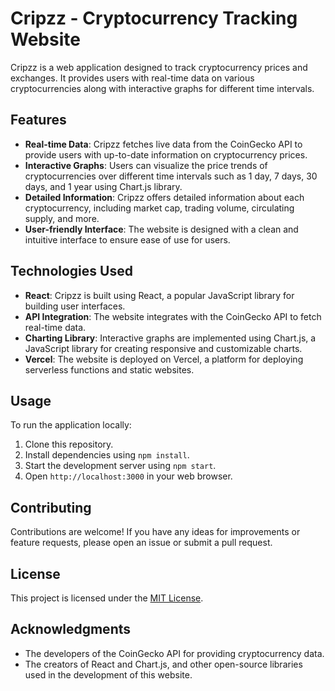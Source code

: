 # Cripzz - Cryptocurrency Tracking Website

Cripzz is a web application designed to track cryptocurrency prices and exchanges. It provides users with real-time data on various cryptocurrencies along with interactive graphs for different time intervals.

## Features

- **Real-time Data**: Cripzz fetches live data from the CoinGecko API to provide users with up-to-date information on cryptocurrency prices.
- **Interactive Graphs**: Users can visualize the price trends of cryptocurrencies over different time intervals such as 1 day, 7 days, 30 days, and 1 year using Chart.js library.
- **Detailed Information**: Cripzz offers detailed information about each cryptocurrency, including market cap, trading volume, circulating supply, and more.
- **User-friendly Interface**: The website is designed with a clean and intuitive interface to ensure ease of use for users.

## Technologies Used

- **React**: Cripzz is built using React, a popular JavaScript library for building user interfaces.
- **API Integration**: The website integrates with the CoinGecko API to fetch real-time data.
- **Charting Library**: Interactive graphs are implemented using Chart.js, a JavaScript library for creating responsive and customizable charts.
- **Vercel**: The website is deployed on Vercel, a platform for deploying serverless functions and static websites.

## Usage

To run the application locally:

1. Clone this repository.
2. Install dependencies using `npm install`.
3. Start the development server using `npm start`.
4. Open `http://localhost:3000` in your web browser.

## Contributing

Contributions are welcome! If you have any ideas for improvements or feature requests, please open an issue or submit a pull request.

## License

This project is licensed under the [MIT License](LICENSE).

## Acknowledgments

- The developers of the CoinGecko API for providing cryptocurrency data.
- The creators of React and Chart.js, and other open-source libraries used in the development of this website.
